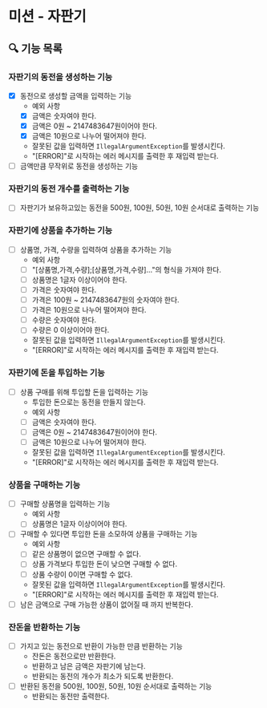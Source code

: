 # 미션 - 자판기

## 🔍 기능 목록

### 자판기의 동전을 생성하는 기능

- [x] 동전으로 생성할 금액을 입력하는 기능
    - 예외 사항
    - [x] 금액은 숫자여야 한다.
    - [x] 금액은 0원 ~ 2147483647원이어야 한다.
    - [x] 금액은 10원으로 나누어 떨어져야 한다.
    - 잘못된 값을 입력하면 `IllegalArgumentException`를 발생시킨다.
    - "[ERROR]"로 시작하는 에러 메시지를 출력한 후 재입력 받는다.
- [ ] 금액만큼 무작위로 동전을 생성하는 기능

### 자판기의 동전 개수를 출력하는 기능

- [ ] 자판기가 보유하고있는 동전을 500원, 100원, 50원, 10원 순서대로 출력하는 기능

### 자판기에 상품을 추가하는 기능

- [ ] 상품명, 가격, 수량을 입력하여 상품을 추가하는 기능
    - 예외 사항
    - [ ] "[상품명,가격,수량];[상품명,가격,수량]..."의 형식을 가져야 한다.
    - [ ] 상품명은 1글자 이상이어야 한다.
    - [ ] 가격은 숫자여야 한다.
    - [ ] 가격은 100원 ~ 2147483647원의 숫자여야 한다.
    - [ ] 가격은 10원으로 나누어 떨어져야 한다.
    - [ ] 수량은 숫자여야 한다.
    - [ ] 수량은 0 이상이어야 한다.
    - 잘못된 값을 입력하면 `IllegalArgumentException`를 발생시킨다.
    - "[ERROR]"로 시작하는 에러 메시지를 출력한 후 재입력 받는다.

### 자판기에 돈을 투입하는 기능

- [ ] 상품 구매를 위해 투입할 돈을 입력하는 기능
    - 투입한 돈으로는 동전을 만들지 않는다.
    - 예외 사항
    - [ ] 금액은 숫자여야 한다.
    - [ ] 금액은 0원 ~ 2147483647원이어야 한다.
    - [ ] 금액은 10원으로 나누어 떨어져야 한다.
    - 잘못된 값을 입력하면 `IllegalArgumentException`를 발생시킨다.
    - "[ERROR]"로 시작하는 에러 메시지를 출력한 후 재입력 받는다.

### 상품을 구매하는 기능

- [ ] 구매할 상품명을 입력하는 기능
    - 예외 사항
    - [ ] 상품명은 1글자 이상이어야 한다.
- [ ] 구매할 수 있다면 투입한 돈을 소모하여 상품을 구매하는 기능
    - 예외 사항
    - [ ] 같은 상품명이 없으면 구매할 수 없다.
    - [ ] 상품 가격보다 투입한 돈이 낮으면 구매할 수 없다.
    - [ ] 상품 수량이 0이면 구매할 수 없다.
    - 잘못된 값을 입력하면 `IllegalArgumentException`를 발생시킨다.
    - "[ERROR]"로 시작하는 에러 메시지를 출력한 후 재입력 받는다.
- [ ] 남은 금액으로 구매 가능한 상품이 없어질 때 까지 반복한다.

### 잔돈을 반환하는 기능

- [ ] 가지고 있는 동전으로 반환이 가능한 만큼 반환하는 기능
    - 잔돈은 동전으로만 반환한다.
    - 반환하고 남은 금액은 자판기에 남는다.
    - 반환되는 동전의 개수가 최소가 되도록 반환한다.
- [ ] 반환된 동전을 500원, 100원, 50원, 10원 순서대로 출력하는 기능
    - 반환되는 동전만 출력한다.
  